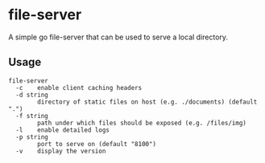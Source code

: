 # file-server

A simple go file-server that can be used to serve a local directory.

## Usage

```
file-server
  -c    enable client caching headers
  -d string
        directory of static files on host (e.g. ./documents) (default ".")
  -f string
        path under which files should be exposed (e.g. /files/img)
  -l    enable detailed logs
  -p string
        port to serve on (default "8100")
  -v    display the version
 ```
